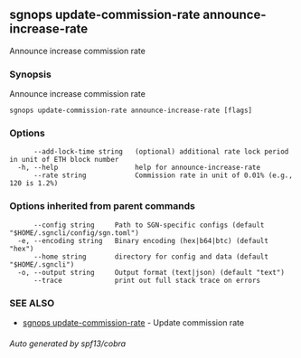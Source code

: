 ## sgnops update-commission-rate announce-increase-rate

Announce increase commission rate

### Synopsis

Announce increase commission rate

```
sgnops update-commission-rate announce-increase-rate [flags]
```

### Options

```
      --add-lock-time string   (optional) additional rate lock period in unit of ETH block number
  -h, --help                   help for announce-increase-rate
      --rate string            Commission rate in unit of 0.01% (e.g., 120 is 1.2%)
```

### Options inherited from parent commands

```
      --config string     Path to SGN-specific configs (default "$HOME/.sgncli/config/sgn.toml")
  -e, --encoding string   Binary encoding (hex|b64|btc) (default "hex")
      --home string       directory for config and data (default "$HOME/.sgncli")
  -o, --output string     Output format (text|json) (default "text")
      --trace             print out full stack trace on errors
```

### SEE ALSO

* [sgnops update-commission-rate](sgnops_update-commission-rate.md)	 - Update commission rate

###### Auto generated by spf13/cobra
